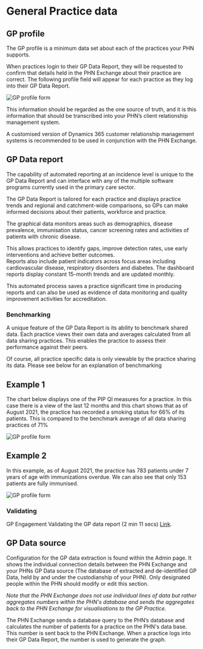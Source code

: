 # General Practice data

## GP profile

The GP profile is a minimum data set about each of the practices your PHN supports. 

When practices login to their GP Data Report, they will be requested to confirm that details held in the PHN Exchange about their practice are correct. The following profile field will appear for each practice as they log into their GP Data Report.

![GP profile form](../../images/gp-profile.png)

This information should be regarded as the one source of truth, and it is this information that should be transcribed into your PHN’s client relationship management system. 

A customised version of Dynamics 365 customer relationship management systems is recommended to be used in conjunction with the PHN Exchange.

## GP Data report

The capability of automated reporting at an incidence level is unique to the GP Data Report and can interface with any of the multiple software programs currently used in the primary care sector. 

The GP Data Report is tailored for each practice and displays practice trends and regional and catchment-wide comparisons, so GPs can make informed decisions about their patients, workforce and practice. 

The graphical data monitors areas such as demographics, disease prevalence, immunisation status, cancer screening rates and activities of patients with chronic disease. 

This allows practices to identify gaps, improve detection rates, use early interventions and achieve better outcomes.  
Reports also include patient indicators across focus areas including cardiovascular disease, respiratory disorders and diabetes. 
The dashboard reports display constant 15-month trends and are updated monthly.  

This automated process saves a practice significant time in producing reports and can also be used as evidence of data monitoring and quality improvement activities for accreditation.

### Benchmarking

A unique feature of the GP Data Report is its ability to benchmark shared data. Each practice views their own data and averages calculated from all data sharing practices. This enables the practice to assess their performance against their peers. 

Of course, all practice specific data is only viewable by the practice sharing its data. Please see below for an explanation  of benchmarking

## Example 1

The chart below displays one of the  PIP QI measures for a practice.
In this case there is a view of the last 12 months and this chart shows that as of August 2021, the practice has recorded a smoking status for 66% of its patients. This is compared to the benchmark average of all data sharing practices of 71%

![GP profile form](../../images/PIP1.PNG)

## Example 2

In this example, as of August 2021, the practice has 783 patients under 7 years of age with immunizations overdue.
We can also see that only 153 patients are fully immunised.  

![GP profile form](../../images/PIP2.PNG)



### Validating

GP Engagement Validating the GP data report (2 min 11 secs) <a href="https://youtu.be/eWFtcGspuEY" target="_blank">Link</a>.

## GP Data source

Configuration for the GP data extraction is found within the Admin page. It shows the individual connection details between the PHN Exchange and your PHNs GP Data source (The database of extracted and de-identified GP Data, held by and under the custodianship of your PHN). Only designated people within the PHN should modify or edit this section.

*Note that the PHN Exchange does not use individual lines of data but rather aggregates numbers within the PHN's database and sends the aggregates back to the PHN Exchange for visualisations to the GP Practice.*

The PHN Exchange sends a database query to the PHN’s database and calculates the number of patients for a practice on the PHN's data base. This number is sent back to the PHN Exchange. When a practice logs into their GP Data Report, the number is used to generate the graph.
